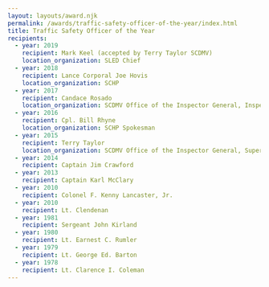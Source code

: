 ```yaml
---
layout: layouts/award.njk
permalink: /awards/traffic-safety-officer-of-the-year/index.html
title: Traffic Safety Officer of the Year
recipients:
  - year: 2019
    recipient: Mark Keel (accepted by Terry Taylor SCDMV)
    location_organization: SLED Chief
  - year: 2018
    recipient: Lance Corporal Joe Hovis
    location_organization: SCHP
  - year: 2017
    recipient: Candace Rosado
    location_organization: SCDMV Office of the Inspector General, Inspector III
  - year: 2016
    recipient: Cpl. Bill Rhyne
    location_organization: SCHP Spokesman
  - year: 2015
    recipient: Terry Taylor
    location_organization: SCDMV Office of the Inspector General, Supervisor
  - year: 2014
    recipient: Captain Jim Crawford
  - year: 2013
    recipient: Captain Karl McClary
  - year: 2010
    recipient: Colonel F. Kenny Lancaster, Jr.
  - year: 2010
    recipient: Lt. Clendenan
  - year: 1981
    recipient: Sergeant John Kirland
  - year: 1980
    recipient: Lt. Earnest C. Rumler
  - year: 1979
    recipient: Lt. George Ed. Barton
  - year: 1978
    recipient: Lt. Clarence I. Coleman
---
```

